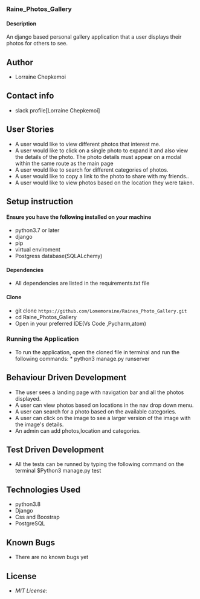 ### Raine_Photos_Gallery
#### Description
An django based  personal gallery application that a user displays their photos for others to see.
## Author

* Lorraine Chepkemoi
## Contact info
* slack profile[Lorraine Chepkemoi]
## User Stories

* A user would like to view different photos that interest me.
* A user would like to click on a single photo to expand it and also view the details of the photo. The photo details must appear on a modal within the same route as the main page
* A user would like to search for different categories of photos.
* A user would like to copy a link to the photo to share with my friends..
* A user would like to view photos based on the location they were taken.




## Setup instruction

#### Ensure you have the following installed on your machine 
* python3.7 or later 
* django
* pip
* virtual enviroment
* Postgress database(SQLALchemy)
#### Dependencies

* All dependencies are listed in the requirements.txt file

#### Clone

* git clone ```https://github.com/Lomemoraine/Raines_Photo_Gallery.git```
* cd Raine_Photos_Gallery
* Open in your preferred IDE(Vs Code ,Pycharm,atom)
### Running the Application
* To run the application, open the cloned file in terminal and run the following commands:
        * python3 manage.py runserver
## Behaviour Driven Development
* The user sees a landing page with navigation bar and all the photos displayed.
* A user can view photos based on locations in the nav drop down menu.
* A user can search for a photo based on the available categories.
* A user can click on the image to see a larger version of the image with the image's details.
* An admin can add photos,location and categories.

## Test Driven Development
* All the tests can be runned by typing the following command on the terminal
       $Python3 manage.py test
## Technologies Used
* python3.8
* Django 
* Css and Boostrap
* PostgreSQL
## Known Bugs
* There are no known bugs yet
## License
* *MIT License:*